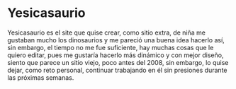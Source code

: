# Yesicasaurio

Yesicasaurio es el site que quise crear, como sitio extra, de niña me gustaban mucho los dinosaurios y me pareció una buena idea hacerlo así, sin embargo, el tiempo no me fue suficiente, hay muchas cosas que le quiero editar, pues me gustaría hacerlo más dinámico y con mejor diseño, 
siento que parece un sitio viejo, poco antes del 2008, sin embargo, lo quise dejar, como reto personal, continuar trabajando en él sin presiones durante las próximas semanas.
